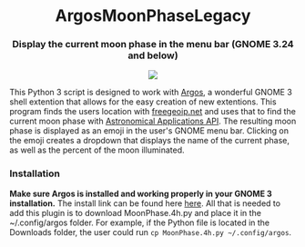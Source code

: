 <h1 align="center">ArgosMoonPhaseLegacy</h1>

<h3 align="center">Display the current moon phase in the menu bar (GNOME 3.24 and below) </h3>

<div align="center"><img src ="https://user-images.githubusercontent.com/25762130/31857400-d6b9b5b4-b6ab-11e7-90a1-a66bcf07ac57.png" /></div>

This Python 3 script is designed to work with <a href="https://github.com/p-e-w/argos">Argos</a>, a wonderful GNOME 3 shell extention that allows for the easy creation of new extentions.  This program finds the users location with <a href= "https://freegeoip.net/">freegeoip.net</a> and uses that to find the current moon phase with <a href="http://aa.usno.navy.mil/data/docs/api.php">Astronomical Applications API</a>.  The resulting moon phase is displayed as an emoji in the user's GNOME menu bar.  Clicking on the emoji creates a dropdown that displays the name of the current phase, as well as the percent of the moon illuminated.  
</html>

### Installation
**Make sure Argos is installed and working properly in your GNOME 3 installation.**  The install link can be found here <a href="https://extensions.gnome.org/extension/1176/argos/">here</a>.  All that is needed to add this plugin is to download MoonPhase.4h.py and place it in the ~/.config/argos folder.  For example, if the Python file is located in the Downloads folder, the user could run `cp MoonPhase.4h.py ~/.config/argos`.
